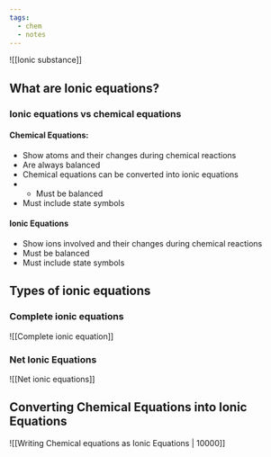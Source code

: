 ```yaml
---
tags:
  - chem
  - notes
---
```

![[Ionic substance]]

## What are Ionic equations?
### Ionic equations vs chemical equations
#### Chemical Equations:
- Show atoms and their changes during chemical reactions
- Are always balanced
-  Chemical equations can be converted into ionic equations
- - Must be balanced
- Must include state symbols

#### Ionic Equations
- Show ions involved and their changes during chemical reactions
- Must be balanced
- Must include state symbols

## Types of ionic equations
### Complete ionic equations
![[Complete ionic equation]]
### Net Ionic Equations
![[Net ionic equations]]

## Converting Chemical Equations into Ionic Equations

![[Writing Chemical equations as Ionic Equations | 10000]]

